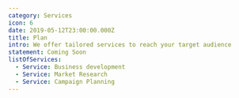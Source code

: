 ```yaml
---
category: Services
icon: 6
date: 2019-05-12T23:00:00.000Z
title: Plan
intro: We offer tailored services to reach your target audience
statement: Coming Soon
listOfServices:
  - Service: Business development
  - Service: Market Research
  - Service: Campaign Planning
---
```


